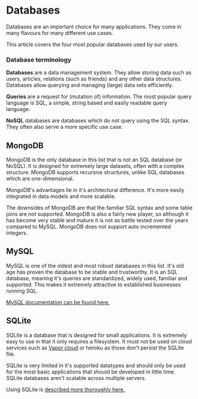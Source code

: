 # Databases

Databases are an important choice for many applications. They come in many flavours for many different use cases.

This article covers the four most popular databases used by our users.

### Database terminology

**Databases** are a data management system. They allow storing data such as users, articles, relations (such as friends) and any other data structures. Databases allow querying and managing (large) data sets efficiently.

**Queries** are a request for (mutation of) information. The most popular query language is SQL, a simple, string based and easily readable query language.

**NoSQL** databases are databases which do not query using the SQL syntax. They often also serve a more specific use case.

## MongoDB

MongoDB is the only database in this list that is not an SQL database (or NoSQL). It is designed for extremely large datasets, often with a complex structure. MongoDB supports recursive structures, unlike SQL databases which are one-dimensional.

MongoDB's advantages lie in it's architectural difference. It's more easily integrated in data models and more scalable.

The downsides of MongoDB are that the familiar SQL syntax and some table joins are not supported. MongoDB is also a fairly new player, so although it has become very stable and mature it is not as battle tested over the years compared to MySQL. MongoDB does not support auto incremented integers.

## MySQL

MySQL is one of the oldest and most robust databases in this list. It's old age has proven the database to be stable and trustworthy. It is an SQL database, meaning it's queries are standardized, widely used, familiar and supported. This makes it extremely attractive to established businesses running SQL.

[MySQL documentation can be found here.](../mysql/index.md)

<!-- ## PostgreSQL -->

## SQLite

SQLite is a database that is designed for small applications. It is extremely easy to use in that it only requires a filesystem. It must not be used on cloud services such as [Vapor cloud](../vapor/cloud.md) or heroku as those don't persist the SQLite file.

SQLite is very limited in it's supported datatypes and should only be used for the most basic applications that should be developed in little time. SQLite databases aren't scalable across multiple servers.

Using SQLite is [described more thoroughly here.](../sqlite/overview.md)
